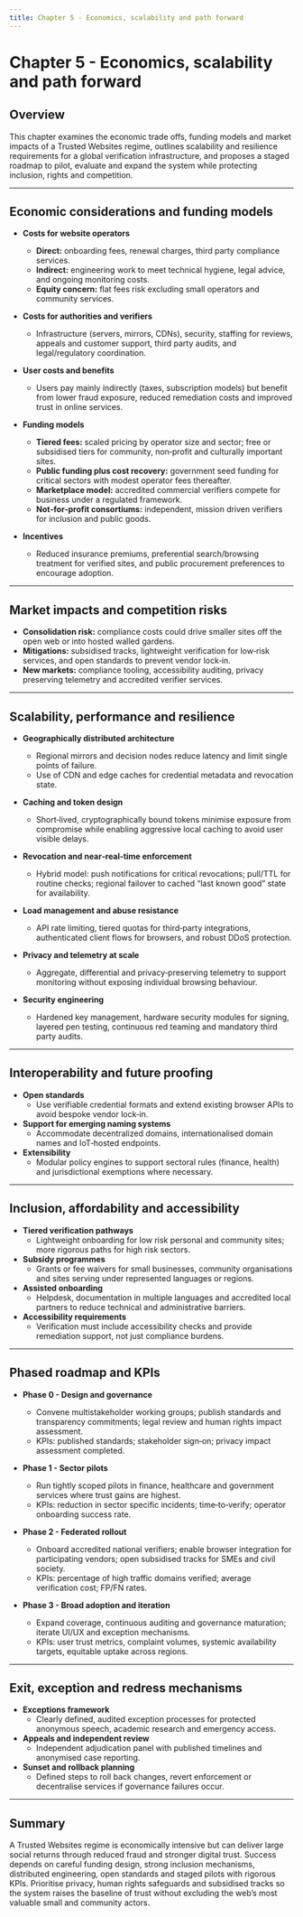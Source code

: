 ```yaml
---
title: Chapter 5 - Economics, scalability and path forward
---
```


# Chapter 5 - Economics, scalability and path forward

## Overview
This chapter examines the economic trade offs, funding models and market impacts of a Trusted Websites regime, outlines scalability and resilience requirements for a global verification infrastructure, and proposes a staged roadmap to pilot, evaluate and expand the system while protecting inclusion, rights and competition.

---

## Economic considerations and funding models
- **Costs for website operators**
  - **Direct:** onboarding fees, renewal charges, third party compliance services.
  - **Indirect:** engineering work to meet technical hygiene, legal advice, and ongoing monitoring costs.
  - **Equity concern:** flat fees risk excluding small operators and community services.

- **Costs for authorities and verifiers**
  - Infrastructure (servers, mirrors, CDNs), security, staffing for reviews, appeals and customer support, third party audits, and legal/regulatory coordination.

- **User costs and benefits**
  - Users pay mainly indirectly (taxes, subscription models) but benefit from lower fraud exposure, reduced remediation costs and improved trust in online services.

- **Funding models**
  - **Tiered fees:** scaled pricing by operator size and sector; free or subsidised tiers for community, non‑profit and culturally important sites.
  - **Public funding plus cost recovery:** government seed funding for critical sectors with modest operator fees thereafter.
  - **Marketplace model:** accredited commercial verifiers compete for business under a regulated framework.
  - **Not‑for‑profit consortiums:** independent, mission driven verifiers for inclusion and public goods.

- **Incentives**
  - Reduced insurance premiums, preferential search/browsing treatment for verified sites, and public procurement preferences to encourage adoption.

---

## Market impacts and competition risks
- **Consolidation risk:** compliance costs could drive smaller sites off the open web or into hosted walled gardens.
- **Mitigations:** subsidised tracks, lightweight verification for low‑risk services, and open standards to prevent vendor lock‑in.
- **New markets:** compliance tooling, accessibility auditing, privacy preserving telemetry and accredited verifier services.

---

## Scalability, performance and resilience
- **Geographically distributed architecture**
  - Regional mirrors and decision nodes reduce latency and limit single points of failure.
  - Use of CDN and edge caches for credential metadata and revocation state.

- **Caching and token design**
  - Short‑lived, cryptographically bound tokens minimise exposure from compromise while enabling aggressive local caching to avoid user visible delays.

- **Revocation and near‑real‑time enforcement**
  - Hybrid model: push notifications for critical revocations; pull/TTL for routine checks; regional failover to cached “last known good” state for availability.

- **Load management and abuse resistance**
  - API rate limiting, tiered quotas for third‑party integrations, authenticated client flows for browsers, and robust DDoS protection.

- **Privacy and telemetry at scale**
  - Aggregate, differential and privacy‑preserving telemetry to support monitoring without exposing individual browsing behaviour.

- **Security engineering**
  - Hardened key management, hardware security modules for signing, layered pen testing, continuous red teaming and mandatory third party audits.

---

## Interoperability and future proofing
- **Open standards**
  - Use verifiable credential formats and extend existing browser APIs to avoid bespoke vendor lock‑in.
- **Support for emerging naming systems**
  - Accommodate decentralized domains, internationalised domain names and IoT‑hosted endpoints.
- **Extensibility**
  - Modular policy engines to support sectoral rules (finance, health) and jurisdictional exemptions where necessary.

---

## Inclusion, affordability and accessibility
- **Tiered verification pathways**
  - Lightweight onboarding for low risk personal and community sites; more rigorous paths for high risk sectors.
- **Subsidy programmes**
  - Grants or fee waivers for small businesses, community organisations and sites serving under represented languages or regions.
- **Assisted onboarding**
  - Helpdesk, documentation in multiple languages and accredited local partners to reduce technical and administrative barriers.
- **Accessibility requirements**
  - Verification must include accessibility checks and provide remediation support, not just compliance burdens.

---

## Phased roadmap and KPIs
- **Phase 0 - Design and governance**
  - Convene multistakeholder working groups; publish standards and transparency commitments; legal review and human rights impact assessment.
  - KPIs: published standards; stakeholder sign‑on; privacy impact assessment completed.

- **Phase 1 - Sector pilots**
  - Run tightly scoped pilots in finance, healthcare and government services where trust gains are highest.
  - KPIs: reduction in sector specific incidents; time‑to‑verify; operator onboarding success rate.

- **Phase 2 - Federated rollout**
  - Onboard accredited national verifiers; enable browser integration for participating vendors; open subsidised tracks for SMEs and civil society.
  - KPIs: percentage of high traffic domains verified; average verification cost; FP/FN rates.

- **Phase 3 - Broad adoption and iteration**
  - Expand coverage, continuous auditing and governance maturation; iterate UI/UX and exception mechanisms.
  - KPIs: user trust metrics, complaint volumes, systemic availability targets, equitable uptake across regions.

---

## Exit, exception and redress mechanisms
- **Exceptions framework**
  - Clearly defined, audited exception processes for protected anonymous speech, academic research and emergency access.
- **Appeals and independent review**
  - Independent adjudication panel with published timelines and anonymised case reporting.
- **Sunset and rollback planning**
  - Defined steps to roll back changes, revert enforcement or decentralise services if governance failures occur.

---

## Summary
A Trusted Websites regime is economically intensive but can deliver large social returns through reduced fraud and stronger digital trust.
Success depends on careful funding design, strong inclusion mechanisms, distributed engineering, open standards and staged pilots with rigorous KPIs.
Prioritise privacy, human rights safeguards and subsidised tracks so the system raises the baseline of trust without excluding the web’s most valuable small and community actors.

